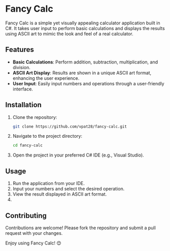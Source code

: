 # Fancy Calc

Fancy Calc is a simple yet visually appealing calculator application built in C#. It takes user input to perform basic calculations and displays the results using ASCII art to mimic the look and feel of a real calculator.

## Features

- **Basic Calculations**: Perform addition, subtraction, multiplication, and division.
- **ASCII Art Display**: Results are shown in a unique ASCII art format, enhancing the user experience.
- **User Input**: Easily input numbers and operations through a user-friendly interface.

## Installation

1. Clone the repository:
    ```bash
    git clone https://github.com/vpat28/fancy-calc.git
    ```
2. Navigate to the project directory:
    ```bash
    cd fancy-calc
    ```
3. Open the project in your preferred C# IDE (e.g., Visual Studio).

## Usage

1. Run the application from your IDE.
2. Input your numbers and select the desired operation.
3. View the result displayed in ASCII art format.
4. 
## Contributing

Contributions are welcome! Please fork the repository and submit a pull request with your changes.

Enjoy using Fancy Calc! 😊
